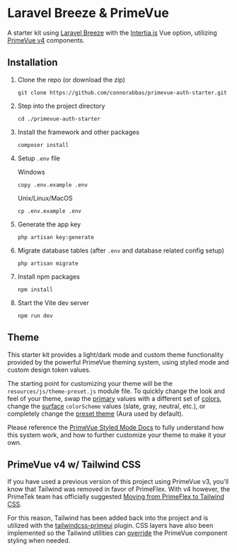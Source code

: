 # Laravel Breeze & PrimeVue
A starter kit using [Laravel Breeze](https://laravel.com/docs/master/starter-kits#laravel-breeze) with the [Intertia.js](https://inertiajs.com/) Vue option, utilizing [PrimeVue v4](https://primevue.org/) components.

## Installation 
1. Clone the repo (or download the zip)
   ```
   git clone https://github.com/connorabbas/primevue-auth-starter.git
   ```

2. Step into the project directory
   ```
   cd ./primevue-auth-starter
   ```

3. Install the framework and other packages
   ```
   composer install
   ```

3. Setup `.env` file

   Windows
   ```
   copy .env.example .env
   ```
   Unix/Linux/MacOS
   ```
   cp .env.example .env
   ```

4. Generate the app key
   ```
   php artisan key:generate
   ```

5. Migrate database tables (after `.env` and database related config setup)
   ```
   php artisan migrate
   ```

6. Install npm packages
   ```
   npm install
   ```

7. Start the Vite dev server
   ```
   npm run dev
   ```

## Theme
This starter kit provides a light/dark mode and custom theme functionality provided by the powerful PrimeVue theming system, using styled mode and custom design token values.

The starting point for customizing your theme will be the `resources/js/theme-preset.js` module file. To quickly change the look and feel of your theme, swap the [primary](https://primevue.org/theming/styled/#primary) values with a different set of [colors](https://primevue.org/theming/styled/#colors), change the [surface](https://primevue.org/theming/styled/#surface) `colorScheme` values (slate, gray, neutral, etc.), or completely change the [preset theme](https://primevue.org/theming/styled/#presets) (Aura used by default).

Please reference the [PrimeVue Styled Mode Docs](https://primevue.org/theming/styled/) to fully understand how this system work, and how to further customize your theme to make it your own.

## PrimeVue v4 w/ Tailwind CSS
If you have used a previous version of this project using PrimeVue v3, you'll know that Tailwind was removed in favor of PrimeFlex. With v4 however, the PrimeTek team has officially suggested [Moving from PrimeFlex to Tailwind CSS](https://primevue.org/guides/primeflex/).

For this reason, Tailwind has been added back into the project and is utilized with the [tailwindcss-primeui](https://primevue.org/tailwind/#plugin) plugin. CSS layers have also been implemented so the Tailwind utilities can [override](https://primevue.org/tailwind/#override) the PrimeVue component styling when needed.